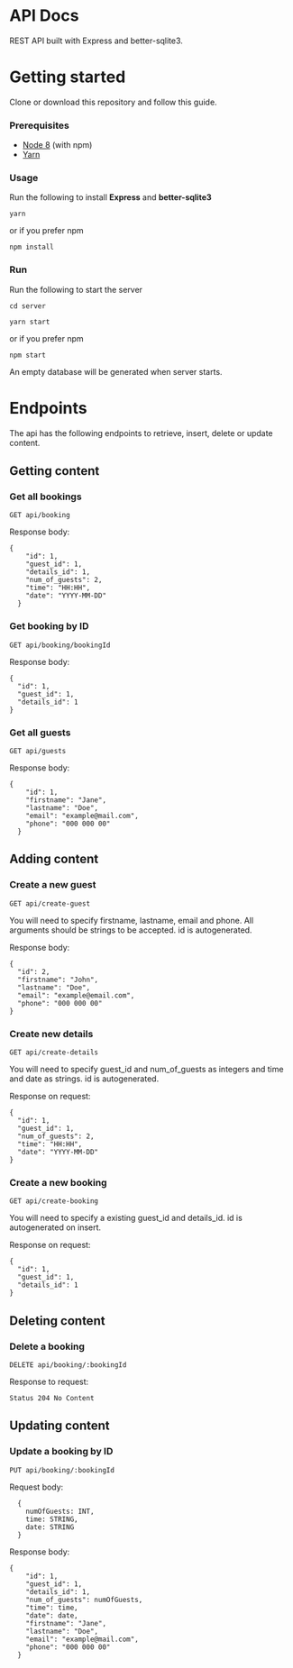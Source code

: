 # API Docs

REST API built with Express and better-sqlite3.

# Getting started

Clone or download this repository and follow this guide.

### Prerequisites

-   [Node 8](https://nodejs.org/en/) (with npm)
-   [Yarn](https://yarnpkg.com/lang/en/)

### Usage

Run the following to install **Express** and **better-sqlite3**

```
yarn
```

or if you prefer npm

```
npm install
```

### Run

Run the following to start the server

```
cd server
```

```
yarn start
```

or if you prefer npm

```
npm start
```

An empty database will be generated when server starts.

# Endpoints

The api has the following endpoints to retrieve, insert, delete or update content.

## Getting content

### Get all bookings

```
GET api/booking
```

Response body:

```
{
    "id": 1,
    "guest_id": 1,
    "details_id": 1,
    "num_of_guests": 2,
    "time": "HH:HH",
    "date": "YYYY-MM-DD"
  }
```

### Get booking by ID

```
GET api/booking/bookingId
```

Response body:

```
{
  "id": 1,
  "guest_id": 1,
  "details_id": 1
}
```

### Get all guests

```
GET api/guests
```

Response body:

```
{
    "id": 1,
    "firstname": "Jane",
    "lastname": "Doe",
    "email": "example@mail.com",
    "phone": "000 000 00"
  }
```

## Adding content

### Create a new guest

```
GET api/create-guest
```

You will need to specify firstname, lastname, email and phone. All arguments should be strings to be accepted. id is autogenerated.

Response body:

```
{
  "id": 2,
  "firstname": "John",
  "lastname": "Doe",
  "email": "example@email.com",
  "phone": "000 000 00"
}
```

### Create new details

```
GET api/create-details
```

You will need to specify guest_id and num_of_guests as integers and time and date as strings. id is autogenerated.

Response on request:

```
{
  "id": 1,
  "guest_id": 1,
  "num_of_guests": 2,
  "time": "HH:HH",
  "date": "YYYY-MM-DD"
}
```

### Create a new booking

```
GET api/create-booking
```

You will need to specify a existing guest_id and details_id. id is autogenerated on insert.

Response on request:

```
{
  "id": 1,
  "guest_id": 1,
  "details_id": 1
}
```

## Deleting content

### Delete a booking

```
DELETE api/booking/:bookingId
```

Response to request:

```
Status 204 No Content
```

## Updating content

### Update a booking by ID

```
PUT api/booking/:bookingId
```

Request body:

```
  {
    numOfGuests: INT,
    time: STRING,
    date: STRING
  }
```

Response body:

```
{
    "id": 1,
    "guest_id": 1,
    "details_id": 1,
    "num_of_guests": numOfGuests,
    "time": time,
    "date": date,
    "firstname": "Jane",
    "lastname": "Doe",
    "email": "example@mail.com",
    "phone": "000 000 00"
  }
```
